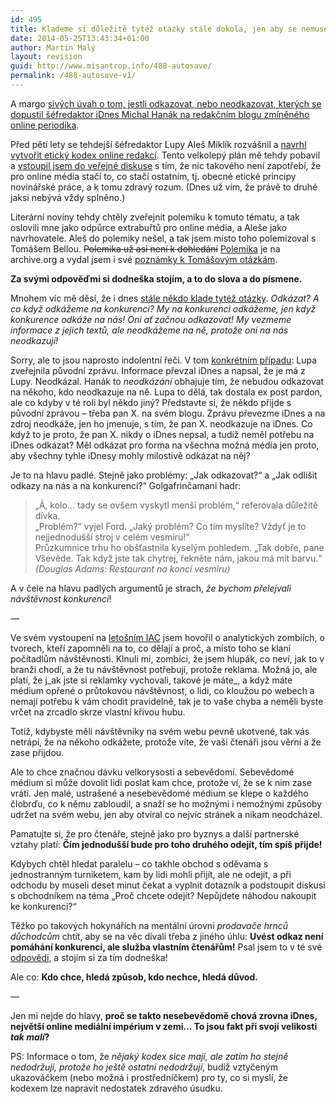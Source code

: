 ```yaml
---
id: 495
title: Klademe si důležitě tytéž otázky stále dokola, jen aby se nemuselo nic dělat!
date: 2014-05-25T13:43:34+01:00
author: Martin Malý
layout: revision
guid: http://www.misantrop.info/488-autosave/
permalink: /488-autosave-v1/
---
```

A margo [sivých úvah o tom, jestli odkazovat, nebo neodkazovat, kterých se dopustil šéfredaktor iDnes Michal Hanák na redakčním blogu zmíněného online periodika](http://redakcni.blog.idnes.cz/c/276429/Linkovat-nebo-nelinkovat-zdroj-v-clancich-na-iDNEScz.html).

<!--more-->

Před pěti lety se tehdejší šéfredaktor Lupy Aleš Miklík rozvášnil a [navrhl vytvořit etický kodex online redakcí](http://www.lupa.cz/clanky/dejme-sanci-eticke-internetove-zurnalistice/). Tento velkolepý plán mě tehdy pobavil a [vstoupil jsem do veřejné diskuse](http://www.misantrop.info/590071-etika-internetove-zurnalistiky-i.php) s tím, že nic takového není zapotřebí, že pro online média stačí to, co stačí ostatním, tj. obecné etické principy novinářské práce, a k tomu zdravý rozum. (Dnes už vím, že právě to druhé jaksi nebývá vždy splněno.)

Literární noviny tehdy chtěly zveřejnit polemiku k tomuto tématu, a tak oslovili mne jako odpůrce extrabuřtů pro online média, a Aleše jako navrhovatele. Aleš do polemiky nešel, a tak jsem místo toho polemizoval s Tomášem Bellou. <del>Polemika už asi není k dohledání</del> [Polemika](http://web.archive.org/web/20090206010841/http://literarky.cz/?p=clanek&id=4300) je na archive.org a vydal jsem i své [poznámky k Tomášovým otázkám](http://www.misantrop.info/590078-etika-internetove-zurnalistiky-ii.php).

**Za svými odpověďmi si dodneška stojím, a to do slova a do písmene.**

Mnohem víc mě děsí, že i dnes [stále někdo klade tytéž otázky](http://redakcni.blog.idnes.cz/c/276429/Linkovat-nebo-nelinkovat-zdroj-v-clancich-na-iDNEScz.html "Furt Hanák z iDnes"). _Odkázat? A co když odkážeme na konkurenci? My na konkurenci odkážeme, jen když konkurence odkáže na nás! Oni ať začnou odkazovat! My vezmeme informace z jejich textů, ale neodkážeme na ně, protože oni na nás neodkazují!_

Sorry, ale to jsou naprosto indolentní řeči. V tom [konkrétním případu](http://redakcni.blog.idnes.cz/c/276429/Linkovat-nebo-nelinkovat-zdroj-v-clancich-na-iDNEScz.html): Lupa zveřejnila původní zprávu. Informace převzal iDnes a napsal, že je má z Lupy. Neodkázal. Hanák to _neodkázání_ obhajuje tím, že nebudou odkazovat na někoho, kdo neodkazuje na ně. Lupa to dělá, tak dostala ex post pardon, ale co kdyby v té roli byl někdo jiný? Představte si, že někdo přijde s původní zprávou &#8211; třeba pan X. na svém blogu. Zprávu převezme iDnes a na zdroj neodkáže, jen ho jmenuje, s tím, že pan X. neodkazuje na iDnes. Co když to je proto, že pan X. nikdy o iDnes nepsal, a tudíž neměl potřebu na iDnes odkázat? Měl odkázat pro forma na všechna možná média jen proto, aby všechny tyhle iDnesy mohly milostivě odkázat na něj?

Je to na hlavu padlé. Stejně jako problémy: &#8222;Jak odkazovat?&#8220; a &#8222;Jak odlišit odkazy na nás a na konkurenci?&#8220; Golgafrinčamani hadr:

> &#8222;Á, kolo&#8230; tady se ovšem vyskytl menší problém,&#8220; referovala důležitě dívka.  
> &#8222;Problém?&#8220; vyjel Ford. &#8222;Jaký problém? Co tím myslíte? Vždyť je to nejjednodušší stroj v celém vesmíru!&#8220;  
> Průzkumnice trhu ho obšťastnila kyselým pohledem. &#8222;Tak dobře, pane Vševěde. Tak když jste tak chytrej, řekněte nám, jakou má mít barvu.&#8220;  
> _(Douglas Adams: Restaurant na konci vesmíru)_

A v čele na hlavu padlých argumentů je strach, _že bychom přelejvali návštěvnost konkurenci_!

&#8212;

Ve svém vystoupení na [letošním IAC](http://iac.spir.cz/2012/o-konferenci/) jsem hovořil o analytických zombiích, o tvorech, kteří zapomněli na to, co dělají a proč, a místo toho se klaní počítadlům návštěvnosti. Klnuli mi, zombíci, že jsem hlupák, co neví, jak to v branži chodí, a že tu návštěvnost potřebují, protože reklama. Možná jo, ale platí, že j_ak jste si reklamky vychovali, takové je máte_, a když máte médium opřené o průtokovou návštěvnost, o lidi, co kloužou po webech a nemají potřebu k vám chodit pravidelně, tak je to vaše chyba a neměli byste vrčet na zrcadlo skrze vlastní křivou hubu.

Totiž, kdybyste měli návštěvníky na svém webu pevně ukotvené, tak vás netrápí, že na někoho odkážete, protože víte, že vaši čtenáři jsou věrní a že zase přijdou.

Ale to chce značnou dávku velkorysosti a sebevědomí. Sebevědomé médium si může dovolit lidi poslat kam chce, protože ví, že se k nim zase vrátí. Jen malé, ustrašené a nesebevědomé médium se klepe o každého člobrďu, co k němu zabloudil, a snaží se ho možnými i nemožnými způsoby udržet na svém webu, jen aby otvíral co nejvíc stránek a nikam neodcházel.

Pamatujte si, že pro čtenáře, stejně jako pro byznys a další partnerské vztahy platí: **Čím jednodušší bude pro toho druhého odejít, tím spíš přijde!**

Kdybych chtěl hledat paralelu &#8211; co takhle obchod s oděvama s jednostranným turniketem, kam by lidi mohli přijít, ale ne odejít, a při odchodu by museli deset minut čekat a vyplnit dotazník a podstoupit diskusi s obchodníkem na téma &#8222;Proč chcete odejít? Nepůjdete náhodou nakoupit ke konkurenci?&#8220;

Těžko po takových hokynářích na mentální úrovni _prodavače hrnců důchodcům_ chtít, aby se na věc dívali třeba z jiného úhlu: **Uvést odkaz není pomáhání konkurenci, ale služba vlastním čtenářům!** Psal jsem to v té své [odpovědi](http://www.misantrop.info/590078-etika-internetove-zurnalistiky-ii.php), a stojím si za tím dodneška!

Ale co: **Kdo chce, hledá způsob, kdo nechce, hledá důvod.**

&#8212;

Jen mi nejde do hlavy, **proč se takto nesebevědomě chová zrovna iDnes, největší online mediální impérium v zemi&#8230; To jsou fakt při svojí velikosti _tak malí_?**

PS: Informace o tom, že _nějaký kodex sice mají, ale zatím ho stejně nedodržují, protože ho ještě ostatní nedodržují_, budiž vztyčeným ukazováčkem (nebo možná i prostředníčkem) pro ty, co si myslí, že kodexem lze napravit nedostatek zdravého úsudku.